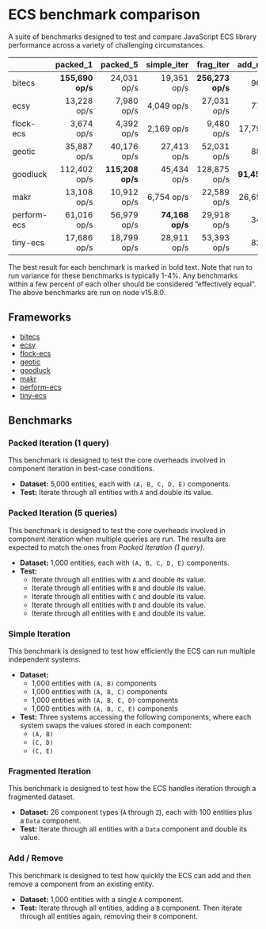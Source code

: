 # ECS benchmark comparison

A suite of benchmarks designed to test and compare JavaScript ECS library performance across a variety of challenging circumstances.

|             |         packed_1 |         packed_5 |     simple_iter |        frag_iter |      add_remove |
| ----------- | ---------------: | ---------------: | --------------: | ---------------: | --------------: |
| bitecs      | **155,690 op/s** |      24,031 op/s |     19,351 op/s | **256,273 op/s** |        969 op/s |
| ecsy        |      13,228 op/s |       7,980 op/s |      4,049 op/s |      27,031 op/s |        779 op/s |
| flock-ecs   |       3,674 op/s |       4,392 op/s |      2,169 op/s |       9,480 op/s |     17,791 op/s |
| geotic      |      35,887 op/s |      40,176 op/s |     27,413 op/s |      52,031 op/s |        883 op/s |
| goodluck    |     112,402 op/s | **115,208 op/s** |     45,434 op/s |     128,875 op/s | **91,454 op/s** |
| makr        |      13,108 op/s |      10,912 op/s |      6,754 op/s |      22,589 op/s |     26,650 op/s |
| perform-ecs |      61,016 op/s |      56,979 op/s | **74,168 op/s** |      29,918 op/s |        345 op/s |
| tiny-ecs    |      17,686 op/s |      18,799 op/s |     28,911 op/s |      53,393 op/s |        829 op/s |

The best result for each benchmark is marked in bold text. Note that run to run variance for these benchmarks is typically 1-4%. Any benchmarks within a few percent of each other should be considered “effectively equal”. The above benchmarks are run on node v15.8.0.

## Frameworks

- [bitecs](https://github.com/NateTheGreatt/bitecs)
- [ecsy](https://github.com/ecsyjs/ecsy)
- [flock-ecs](https://github.com/dannyfritz/flock-ecs)
- [geotic](https://github.com/ddmills/geotic)
- [goodluck](https://github.com/piesku/goodluck)
- [makr](https://github.com/makrjs/makr)
- [perform-ecs](https://github.com/fireveined/perform-ecs)
- [tiny-ecs](https://github.com/bvalosek/tiny-ecs)

## Benchmarks

### Packed Iteration (1 query)

This benchmark is designed to test the core overheads involved in component iteration in best-case conditions.

- **Dataset:** 5,000 entities, each with `(A, B, C, D, E)` components.
- **Test:** Iterate through all entities with `A` and double its value.

### Packed Iteration (5 queries)

This benchmark is designed to test the core overheads involved in component iteration when multiple queries are run. The results are expected to match the ones from _Packed Iteration (1 query)_.

- **Dataset:** 1,000 entities, each with `(A, B, C, D, E)` components.
- **Test:**
  - Iterate through all entities with `A` and double its value.
  - Iterate through all entities with `B` and double its value.
  - Iterate through all entities with `C` and double its value.
  - Iterate through all entities with `D` and double its value.
  - Iterate through all entities with `E` and double its value.

### Simple Iteration

This benchmark is designed to test how efficiently the ECS can run multiple independent systems.

- **Dataset:**
  - 1,000 entities with `(A, B)` components
  - 1,000 entities with `(A, B, C)` components
  - 1,000 entities with `(A, B, C, D)` components
  - 1,000 entities with `(A, B, C, E)` components
- **Test:** Three systems accessing the following components, where each system swaps the values stored in each component:
  - `(A, B)`
  - `(C, D)`
  - `(C, E)`

### Fragmented Iteration

This benchmark is designed to test how the ECS handles iteration through a fragmented dataset.

- **Dataset:** 26 component types (`A` through `Z`), each with 100 entities plus a `Data` component.
- **Test:** Iterate through all entities with a `Data` component and double its value.

### Add / Remove

This benchmark is designed to test how quickly the ECS can add and then remove a component from an existing entity.

- **Dataset:** 1,000 entities with a single `A` component.
- **Test:** Iterate through all entities, adding a `B` component. Then iterate through all entities again, removing their `B` component.
